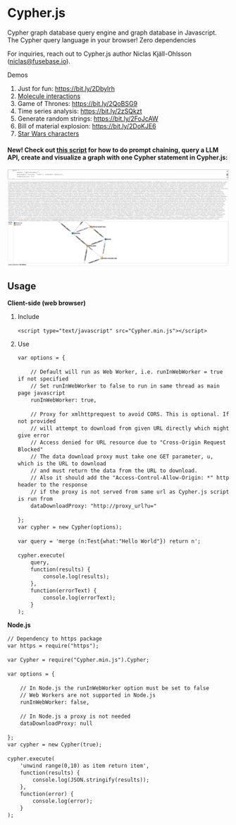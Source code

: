 # Cypher.js
Cypher graph database query engine and graph database in Javascript. The Cypher query language in your browser! Zero dependencies

For inquiries, reach out to Cypher.js author Niclas Kjäll-Ohlsson (niclas@fusebase.io).

Demos
1. Just for fun: https://bit.ly/2Dbylrh
2. <a href="https://niclasko.github.io/CypherJS/?CREATE%20(water:Molecule%20{name:%22H\u2082O%22}),%20(coa_sh:Molecule%20{name:%22CoA-SH%22}),%20(nad:Molecule%20{name:%22NAD\u207a%22}),%20(nadh:Molecule%20{name:%22NADH%22}),%20(h:Molecule%20{name:%22H\u207a%22}),%20(co2:Molecule%20{name:%22CO\u2082%22}),%20(gdp:Molecule%20{name:%22GDP%22}),%20(gtp:Molecule%20{name:%22GTP%22}),%20(phosphate:Molecule%20{name:%22P\u1d62%22}),%20(ubiquinone:Molecule%20{name:%22ubiquinone%22}),%20(ubiquinol:Molecule%20{name:%22ubiquinol%22}),%20(acetyl_coa:Molecule%20{name:%22Acetyl%20CoA%22}),%20(oxaloacetate:Molecule%20{name:%22Oxaloacetate%22}),%20(r1:Reaction%20{name:1}),%20(citrate:Molecule%20{name:%22Citrate%22}),%20(citrate_synthase:Enzyme%20{name:%22Citrate%20synthase%22}),%20(oxaloacetate)-[:SUBSTRATE]-%3E(r1),%20(acetyl_coa)-[:SUBSTRATE]-%3E(r1),%20(water)-[:SUBSTRATE]-%3E(r1),%20(r1)-[:PRODUCES]-%3E(citrate),%20(r1)-[:PRODUCES]-%3E(coa_sh),%20(citrate_synthase)-[:CATALYSES]-%3E(r1),%20(r2:Reaction%20{name:2}),%20(cis_aconitate:Molecule%20{name:%22cis-Aconitate%22}),%20(aconitase:Enzyme%20{name:%22Aconitase%22}),%20(citrate)-[:SUBSTRATE]-%3E(r2),%20(r2)-[:PRODUCES]-%3E(cis_aconitate),%20(r2)-[:PRODUCES]-%3E(water),%20(aconitase)-[:CATALYSES]-%3E(r2),%20(r3:Reaction%20{name:3}),%20(isocitrate:Molecule%20{name:%22Isocitrate%22}),%20(cis_aconitate)-[:SUBSTRATE]-%3E(r3),%20(water)-[:SUBSRATE]-%3E(r3),%20(r3)-[:PRODUCES]-%3E(isocitrate),%20(aconitase)-[:CATALYSES]-%3E(r3),%20(r4:Reaction%20{name:4}),%20(oxalosuccinate:Molecule%20{name:%22Oxalosuccinate%22}),%20(isocitrate_dehydrogenase:Enzyme%20{name:%22Isocitrate%20dehydrogenase%22}),%20(isocitrate)-[:SUBSTRATE]-%3E(r4),%20(nad)-[:SUBSTRATE]-%3E(r4),%20(r4)-[:PRODUCES]-%3E(oxalosuccinate),%20(r4)-[:PRODUCES]-%3E(nadh),%20(r4)-[:PRODUCES]-%3E(h),%20(isocitrate_dehydrogenase)-[:CATALYSES]-%3E(r4),%20(r5:Reaction%20{name:5}),%20(alpha_ketoglutarate:Molecule%20{name:%22\u03b1-Ketoglutarate%22}),%20(oxalosuccinate)-[:SUBSTRATE]-%3E(r5),%20(r5)-[:PRODUCES]-%3E(alpha_ketoglutarate),%20(r5)-[:PRODUCES]-%3E(co2),%20(isocitrate_dehydrogenase)-[:CATALYSES]-%3E(r5),%20(r6:Reaction%20{name:6}),%20(succinyl_coa:Molecule%20{name:%22Succinyl-CoA%22}),%20(alpha_ketoglutarate_dehydrogenase:Enzyme%20{name:%22\u03b1-Ketoglutarate%20dehydrogenase%22}),%20(alpha_ketoglutarate)-[:SUBSTRATE]-%3E(r6),%20(nad)-[:SUBSTRATE]-%3E(r6),%20(coa_sh)-[:SUBSTRATE]-%3E(r6),%20(r6)-[:PRODUCES]-%3E(succinyl_coa),%20(r6)-[:PRODUCES]-%3E(nadh),%20(r6)-[:PRODUCES]-%3E(h),%20(r6)-[:PRODUCES]-%3E(co2),%20(alpha_ketoglutarate_dehydrogenase)-[:CATALYSES]-%3E(r6),%20(r7:Reaction%20{name:7}),%20(succinate:Molecule%20{name:%22Succinate%22}),%20(succinyl_coa_synthetase:Enzyme%20{name:%22Succinyl-CoA%20synthetase%22}),%20(succinyl_coa)-[:SUBSTRATE]-%3E(r7),%20(gdp)-[:SUBSTRATE]-%3E(r7),%20(phosphate)-[:SUBSTRATE]-%3E(r7),%20(r7)-[:PRODUCES]-%3E(succinate),%20(r7)-[:PRODUCES]-%3E(coa_sh),%20(r7)-[:PRODUCES]-%3E(gtp),%20(succinyl_coa_synthetase)-[:CATALYSES]-%3E(r7),%20(r8:Reaction%20{name:8}),%20(fumarate:Molecule%20{name:%22Fumarate%22}),%20(succinate_dehydrogenase:Enzyme%20{name:%22Succinate%20dehydrogenase%22}),%20(succinate)-[:SUBSTRATE]-%3E(r8),%20(ubiquinone)-[:SUBSTRATE]-%3E(r8),%20(r8)-[:PRODUCES]-%3E(fumarate),%20(r8)-[:PRODUCES]-%3E(ubiquinol),%20(succinate_dehydrogenase)-[:CATALYSES]-%3E(r8),%20(r9:Reaction%20{name:9}),%20(l_malate:Molecule%20{name:%22\u029f-Malate%22}),%20(fumarase:Enzyme%20{name:%22Fumarase%22}),%20(fumarate)-[:SUBSTRATE]-%3E(r9),%20(water)-[:SUBSTRATE]-%3E(r9),%20(r9)-[:PRODUCES]-%3E(l_malate),%20(fumarase)-[:CATALYSES]-%3E(r9),%20(r10:Reaction%20{name:10}),%20(malate_dehydrogenase:Enzyme%20{name:%22Malate%20dehydrogenase%22}),%20(l_malate)-[:SUBSTRATE]-%3E(r10),%20(nad)-[:SUBSTRATE]-%3E(r10),%20(r10)-[:PRODUCES]-%3E(oxaloacetate),%20(r10)-[:PRODUCES]-%3E(nadh),%20(r10)-[:PRODUCES]-%3E(h),%20(malate_dehydrogenase)-[:CATALYSES]-%3E(r10)%20match%20(a)-[r]-%3E(b)%20return%20a,%20r,%20b">Molecule interactions</a>
2. Game of Thrones: https://bit.ly/2QoBSG9
3. Time series analysis: https://bit.ly/2zSQkzt
4. Generate random strings: https://bit.ly/2FoJcAW
5. Bill of material explosion: https://bit.ly/2DoKJE6
6. <a href="https://niclasko.github.io/CypherJS/?CREATE%20(yoda:Contact%20{name:%20%27Yoda%27,%20email:%20%27yoda@lucasfilm.com%27})%20CREATE%20(lukeskywalker:Contact%20{name:%20%27Luke%20Skywalker%27,%20email:%20%27luke.skywalker@lucasfilm.com%27})%20CREATE%20(chewbacca:Contact%20{name:%20%27Chewbacca%27,%20email:%20%27chewbacca@lucasfilm.com%27})%20CREATE%20(r2d2:Contact%20{name:%20%27R2D2%27,%20email:%20%27r2d2@lucasfilm.com%27})%20CREATE%20(c3po:Contact%20{name:%20%27C3PO%27,%20email:%20%27c3po@lucasfilm.com%27})%20CREATE%20(darthvader:Contact%20{name:%20%27Darth%20Vader%27,%20email:%20%27darth.vader@lucasfilm.com%27})%20CREATE%20(princessleia:Contact%20{name:%20%27Princess%20Leia%27,%20email:%20%27princess.leia@lucasfilm.com%27})%20CREATE%20(hansolo:Contact%20{name:%20%27Han%20Solo%27,%20email:%20%27han.solo@lucasfilm.com%27})%20CREATE%20(obiwankenobi:Contact%20{name:%20%27Obi-Wan%20Kenobi%27,%20email:%20%27obi-wan.kenobi@lucasfilm.com%27})%20CREATE%20(bobafett:Contact%20{name:%20%27Boba%20Fett%27,%20email:%20%27boba.fett@lucasfilm.com%27})%20CREATE%20(jabbathehutt:Contact%20{name:%20%27Jabba%20the%20Hutt%27,%20email:%20%27jaba.the.hutt@lucasfilm.com%27})%20CREATE%20(landocalrissian:Contact%20{name:%20%27Lando%20Calrissian%27,%20email:%20%27lando.calrissian@lucasfilm.com%27})%20CREATE%20(darthmaul:Contact%20{name:%20%27Darth%20Maul%27,%20email:%20%27darth.maul@lucasfilm.com%27})%20CREATE%20(emperorpalpatine:Contact%20{name:%20%27Emperor%20Palpatine%27,%20email:%20%27emperor.palpatine@lucasfilm.com%27})%20CREATE%20(quigonjinn:Contact%20{name:%20%27Qui-Gon%20Jinn%27,%20email:%20%27qui-gon.jinn@lucasfilm.com%27})%20CREATE%20(jarjarbinks:Contact%20{name:%20%27Jar%20Jar%20Binks%27,%20email:%20%27jarjar.binks@lucasfilm.com%27})%20CREATE%20(macewindu:Contact%20{name:%20%27Mace%20Windu%27,%20email:%20%27mace.windu@lucasfilm.com%27})%20CREATE%20(padmeamidala:Contact%20{name:%20%27Padme%20Amidala%27,%20email:%20%27padme.amidala@lucasfilm.com%27})%20CREATE%20(countdooku:Contact%20{name:%20%27Count%20Dooku%27,%20email:%20%27count.dooku@lucasfilm.com%27})%20CREATE%20(generalgrievous:Contact%20{name:%20%27General%20Grievous%27,%20email:%20%27general.grievous@lucasfilm.com%27})%20CREATE%20(jangofett:Contact%20{name:%20%27Jango%20Fett%27,%20email:%20%27jango.fett@lucasfilm.com%27})%20CREATE%20(anakinskywalker:Contact%20{name:%20%27Anakin%20Skywalker%27,%20email:%20%27anakin.skywalker@lucasfilm.com%27})%20CREATE%20(darthsidious:Contact%20{name:%20%27Darth%20Sidious%27,%20email:%20%27darth.sidious@lucasfilm.com%27})%20CREATE%20(darthtyranus:Contact%20{name:%20%27Darth%20Tyranus%27,%20email:%20%27darth.tyranus@lucasfilm.com%27})%20CREATE%20(darthplagueis:Contact%20{name:%20%27Darth%20Plagueis%27,%20email:%20%27darth.plagueis@lucasfilm.com%27})%20CREATE%20(darthbane:Contact%20{name:%20%27Darth%20Bane%27,%20email:%20%27darth.bane@lucasfilm.com%27})%20CREATE%20(darthrevan:Contact%20{name:%20%27Darth%20Revan%27,%20email:%20%27darth.revan@lucasfilm.com%27})%20CREATE%20(darthmalak:Contact%20{name:%20%27Darth%20Malak%27,%20email:%20%27darth.malak@lucasfilm.com%27})%20CREATE%20(georgelucas:Contact%20{name:%20%27George%20Lucas%27,%20email:%20%27george.lucas@lucasfilm.com%27})%20CREATE%20(lucasfilm:Company%20{name:%20%27Lucasfilm%27,%20email:%20%27lucasfilm@lucasfilm.com%27})%20CREATE%20(jedis:Contact:Group%20{name:%20%27Jedis%27,%20email:%20%27jedis@lucasfilm.com%27,%20description:%20%27Jedis%20of%20Lucasfilm.%27})%20CREATE%20(siths:Contact:Group%20{name:%20%27Siths%27,%20email:%20%27siths@lucasfilm.com%27,%20description:%20%27Siths%20of%20Lucasfilm.%27})%20CREATE%20(directors:Contact:Group%20{name:%20%27Directors%27,%20email:%20%27directors@lucasfilm.com%27,%20description:%20%27Directors%20of%20Lucasfilm.%27})%20CREATE%20(yoda)-[:PARENT_GROUP]-%3E(jedis)%20CREATE%20(lukeskywalker)-[:PARENT_GROUP]-%3E(jedis)%20CREATE%20(chewbacca)-[:PARENT_GROUP]-%3E(jedis)%20CREATE%20(r2d2)-[:PARENT_GROUP]-%3E(jedis)%20CREATE%20(c3po)-[:PARENT_GROUP]-%3E(jedis)%20CREATE%20(darthvader)-[:PARENT_GROUP]-%3E(siths)%20CREATE%20(princessleia)-[:PARENT_GROUP]-%3E(jedis)%20CREATE%20(hansolo)-[:PARENT_GROUP]-%3E(jedis)%20CREATE%20(obiwankenobi)-[:PARENT_GROUP]-%3E(jedis)%20CREATE%20(bobafett)-[:PARENT_GROUP]-%3E(siths)%20CREATE%20(jabbathehutt)-[:PARENT_GROUP]-%3E(siths)%20CREATE%20(landocalrissian)-[:PARENT_GROUP]-%3E(jedis)%20CREATE%20(darthmaul)-[:PARENT_GROUP]-%3E(siths)%20CREATE%20(emperorpalpatine)-[:PARENT_GROUP]-%3E(siths)%20CREATE%20(quigonjinn)-[:PARENT_GROUP]-%3E(jedis)%20CREATE%20(jarjarbinks)-[:PARENT_GROUP]-%3E(jedis)%20CREATE%20(macewindu)-[:PARENT_GROUP]-%3E(jedis)%20CREATE%20(padmeamidala)-[:PARENT_GROUP]-%3E(jedis)%20CREATE%20(countdooku)-[:PARENT_GROUP]-%3E(siths)%20CREATE%20(generalgrievous)-[:PARENT_GROUP]-%3E(siths)%20CREATE%20(jangofett)-[:PARENT_GROUP]-%3E(siths)%20CREATE%20(anakinskywalker)-[:PARENT_GROUP]-%3E(jedis)%20CREATE%20(darthsidious)-[:PARENT_GROUP]-%3E(siths)%20CREATE%20(darthtyranus)-[:PARENT_GROUP]-%3E(siths)%20CREATE%20(darthplagueis)-[:PARENT_GROUP]-%3E(siths)%20CREATE%20(darthbane)-[:PARENT_GROUP]-%3E(siths)%20CREATE%20(darthrevan)-[:PARENT_GROUP]-%3E(siths)%20CREATE%20(darthmalak)-[:PARENT_GROUP]-%3E(siths)%20CREATE%20(georgelucas)-[:PARENT_GROUP]-%3E(directors)%20CREATE%20(directors)-[:PARENT_GROUP]-%3E(jedis)%20match%20p=(:Contact)-[:PARENT_GROUP*]-%3E(group:Contact)%20where%20not((group)-[:PARENT_GROUP]-%3E(:Contact))%20unwind%20nodes(p)%20as%20member%20return%20properties(nodes(p)[0])%20as%20character,%20collect(member.name)%20as%20taxonomy">Star Wars characters</a>

#### New! Check out <a href="https://github.com/niclasko/Cypher.js/blob/master/scripts/FoodTalk.cql" target="_blank">this script</a> for how to do prompt chaining, query a LLM API, create and visualize a graph with one Cypher statement in Cypher.js:
<a href="https://github.com/niclasko/Cypher.js/blob/master/scripts/FoodTalk.cql" target="_blank"><img src="./misc/cypherjs_prompt_chaining.gif"></a>

## Usage

**Client-side (web browser)**

1. Include
	
	```<script type="text/javascript" src="Cypher.min.js"></script>```

2. Use
	
	```
	var options = {

		// Default will run as Web Worker, i.e. runInWebWorker = true if not specified
		// Set runInWebWorker to false to run in same thread as main page javascript
		runInWebWorker: true,

		// Proxy for xmlhttprequest to avoid CORS. This is optional. If not provided
		// will attempt to download from given URL directly which might give error
		// Access denied for URL resource due to "Cross-Origin Request Blocked"
		// The data download proxy must take one GET parameter, u, which is the URL to download
		// and must return the data from the URL to download. 
		// Also it should add the "Access-Control-Allow-Origin: *" http header to the response
		// if the proxy is not served from same url as Cypher.js script is run from
		dataDownloadProxy: "http://proxy_url?u="

	};
	var cypher = new Cypher(options);
	
	var query = 'merge (n:Test{what:"Hello World"}) return n';
	
	cypher.execute(
		query,
		function(results) {
			console.log(results);
		},
		function(errorText) {
			console.log(errorText);
		}
	);
	```

**Node.js**

```
// Dependency to https package
var https = require("https");

var Cypher = require("Cypher.min.js").Cypher;

var options = {

	// In Node.js the runInWebWorker option must be set to false
	// Web Workers are not supported in Node.js
	runInWebWorker: false,

	// In Node.js a proxy is not needed
	dataDownloadProxy: null

};
var cypher = new Cypher(true);

cypher.execute(
	'unwind range(0,10) as item return item',
	function(results) {
		console.log(JSON.stringify(results));
	},
	function(error) {
		console.log(error);
	}
);
```
